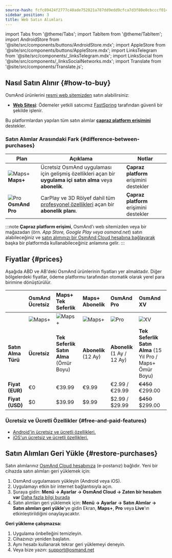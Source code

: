 ```yaml
---
source-hash: fcfc89424f2777c40ade752821a787dd9edd9cfca7d3f80e0cbcccf014af9bdf
sidebar_position: 3
title: Web Satın Alımları
---
```

import Tabs from '@theme/Tabs';
import TabItem from '@theme/TabItem';
import AndroidStore from '@site/src/components/buttons/AndroidStore.mdx';
import AppleStore from '@site/src/components/buttons/AppleStore.mdx';
import LinksTelegram from '@site/src/components/_linksTelegram.mdx';
import LinksSocial from '@site/src/components/_linksSocialNetworks.mdx';
import Translate from '@site/src/components/Translate.js';

## Nasıl Satın Alınır {#how-to-buy}

OsmAnd ürünlerini [resmi web sitemizden](https://osmand.net/pricing) satın alabilirsiniz:

- [**Web Sitesi**](https://osmand.net/pricing): Ödemeler yetkili satıcımız [FastSpring](https://fastspring.com/) tarafından güvenli bir şekilde işlenir.

Bu platformlardan yapılan tüm satın alımlar [**çapraz platform erişimini**](./cross.md) destekler.

### Satın Alımlar Arasındaki Fark {#difference-between-purchases}

| Plan | Açıklama | Notlar |
|------------|------------|------------|
| ![Maps+](@site/static/img/svg/osmand_maps_plus.svg) **Maps+** | Ücretsiz OsmAnd uygulaması için gelişmiş özellikleri açan bir **uygulama içi satın alma** veya **abonelik**. | **Çapraz platform** erişimini destekler |
| ![Pro](@site/static/img/svg/pro_icon.svg) **OsmAnd Pro** | CarPlay ve 3D Rölyef dahil tüm [profesyonel özellikleri](#pro-features) açan bir **abonelik planı**. | **Çapraz platform** erişimini destekler |

:::note
**Çapraz platform erişimi**, OsmAnd'ı web sitemizden veya bir mağazadan (örn. *App Store, Google Play veya osmand.net*) satın alabileceğiniz ve [satın alımınızı bir OsmAnd Cloud hesabına bağlayarak](../personal/osmand-cloud.md#cross-platform) başka bir platformda kullanabileceğiniz anlamına gelir.
:::

## Fiyatlar {#prices}

Aşağıda ABD ve AB'deki OsmAnd ürünlerinin fiyatları yer almaktadır. Diğer bölgelerdeki fiyatlar, ödeme platformu tarafından otomatik olarak yerel para birimine dönüştürülür.

<!--

:::danger Yaz İndirimi Fiyatları

*[Acele edin!](https://osmand.net/pricing) Bu teklif sadece* **6 Ağustos (23:00 CET)** *tarihine kadar geçerlidir*.

:::

| | OsmAnd Ücretsiz | **Maps+** Tek Seferlik | **Maps+** Abonelik | **OsmAnd Pro** |**OsmAnd XV** |
| :------------- | :------------- | :----------------------- | :------------------- | :----------- |:----------- |
| | ![Maps+](@site/static/img/svg/osmand_maps.svg) | ![Maps+](@site/static/img/svg/osmand_maps_plus.svg) | ![Maps+](@site/static/img/svg/osmand_maps_plus.svg) | ![Pro](@site/static/img/svg/pro_icon.svg) |![XV](@site/static/img/svg/osmand_xv.svg) |
| **Satın Alma Türü** | **Ücretsiz** | **Tek Seferlik Satın Alma** (Ömür Boyu) | **Abonelik** (12 Ay) | **Abonelik** (1 Ay / 12 Ay) |**Tek Seferlik Satın Alma** (15 Yıl Pro / Maps+ Ömür Boyu) |
| **Fiyat (EUR)** | €0 | <s>€39.99</s> **€19.99** | <s>€9.99</s> **€4.99** | €2.99 / <s>€29.99</s> **€14.99** |<s>€450</s> **€299.00** |
| **Fiyat (USD)** | $0 | <s>$39.99</s> **$19.99** | <s>$9.99</s> **$4.99** | $2.99 / <s>$29.99</s> **$14.99**|<s>$450</s> **$299.00** |

:::note
[Web sitemizden](https://osmand.net/pricing) indirimli fiyattan abonelik satın alarak, 2 yıllık indirimli bir plan alırsınız.
Üçüncü yıldan itibaren tam fiyat uygulanacaktır.
:::

-->

| | OsmAnd Ücretsiz | **Maps+** Tek Seferlik | **Maps+** Abonelik | **OsmAnd Pro** |**OsmAnd XV** |
| :------------- | :------------- | :----------------------- | :------------------- | :----------- |:----------- |
| | ![Maps+](@site/static/img/svg/osmand_maps.svg) | ![Maps+](@site/static/img/svg/osmand_maps_plus.svg) | ![Maps+](@site/static/img/svg/osmand_maps_plus.svg) | ![Pro](@site/static/img/svg/pro_icon.svg) |![XV](@site/static/img/svg/osmand_xv.svg) |
| **Satın Alma Türü** | **Ücretsiz** | **Tek Seferlik Satın Alma** (Ömür Boyu) | **Abonelik** (12 Ay) | **Abonelik** (1 Ay / 12 Ay) |**Tek Seferlik Satın Alma** (15 Yıl Pro / Maps+ Ömür Boyu) |
| **Fiyat (EUR)** | €0 | €39.99 | €9.99 | €2.99 / €29.99 |<s>€450</s> €299.00 |
| **Fiyat (USD)** | $0 | $39.99 | $9.99 | $2.99 / $29.99 |<s>$450</s> $299.00 |

### Ücretsiz ve Ücretli Özellikler {#free-and-paid-features}

- [Android'in ücretsiz ve ücretli özellikleri.](./android.md#free-and-paid-features)
- [iOS'un ücretsiz ve ücretli özellikleri.](./ios.md#free-and-paid-features)

## Satın Alımları Geri Yükle {#restore-purchases}

Satın alımlarınız [OsmAnd Cloud hesabınıza](../personal/osmand-cloud.md#login) (e-postanız) bağlıdır. Yeni bir cihazda satın alımları geri yüklemek için:

1. OsmAnd uygulamasını yükleyin (Android veya iOS).
2. Uygulamayı etkin bir internet bağlantısıyla açın.
3. Şuraya gidin:
   **Menü → Ayarlar → OsmAnd Cloud → Zaten bir hesabım var**
   [Daha fazla bilgi burada](../personal/osmand-cloud.md#login)
4. Satın alımları geri yüklemek için:
   **Menü → Ayarlar → Satın Alımlar → Satın alımları geri yükle**'ye gidin
   Ekran, **Maps+**, **Pro** veya **Live**'ın etkinleştirildiğini onaylayacaktır.

**Geri yükleme çalışmazsa:**

1. Uygulama önbelleğini temizleyin.
2. Cihazınızı yeniden başlatın.
3. Aynı hesabı kullanarak tekrar geri yüklemeyi deneyin.
4. Veya bize yazın: support@osmand.net